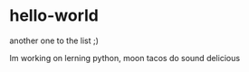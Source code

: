 # hello-world
another one to the list ;)


Im working on lerning python, moon tacos do sound delicious
